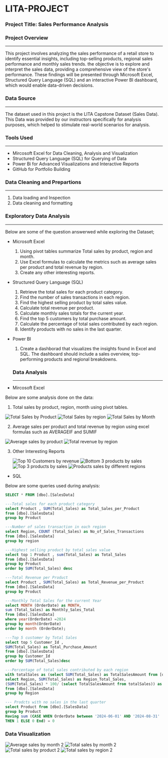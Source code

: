 # LITA-PROJECT

### Project Title: Sales Performance Analysis

### Project Overview
---
This project involves analyzing the sales performance of a retail store to identify essential insights, including top-selling products, regional sales performance and monthly sales trends. the objective is to explore and interpret the sales data, providing a comprehensive view of the store's performance. These findings will be presented through Microsoft Excel, Structured Query Language (SQL) and an interactive Power BI dashboard, which would enable data-driven decisions. 

### Data Source
---
The dataset used in this project is the LITA Capstone Dataset (Sales Data). This Data was provided by our instructors specifically for analysis purposes, which helped to stimulate real-world scenarios for analysis.

### Tools Used
---
- Mircosoft Excel for Data Cleaning, Analysis and Visualization
- Structured Query Language (SQL) for Querying of Data
- Power Bi for Advanced Visualizations and Interactive Reports
- GitHub for Portfolio Building

 ### Data Cleaning and Prepartions
 ---
 1. Data loading and Inspection
 2. Data cleaning and formatting

  ### Exploratory Data Analysis
  ---
  Below are some of the question answerwed while exploring the Dataset;
- Microsoft Excel
    1. Using pivot tables summarize Total sales by product, region and month.
    2. Use Excel formulas to calculate the metrics such as average sales per product and total revenue by region.
    3. Create any other interesting reports.

- Structured Query Language (SQL)
   1. Retrieve the total sales for each product category.
   2. Find the number of sales transactions in each region.
   3. Find the highest selling product by total sales value.
   4. Calculate total revenue per product.
   5. Calculate monthly sales totals for the current year.
   6. Find the top 5 customers by total purchase amount.
   7. Calculate the percentage of total sales contributed by each region.
   8. Identify products with no sales in the last quarter.

- Power BI
  1. Create a dashborad that visualizes the insights found in Excel and SQL. The dashboard should include a sales overview, top-performing products and regional breakdowns.
 
  ### Data Analysis
  ---
 - Mircosoft Excel
  
 Below are some analysis done on the data:
1. Total sales by product, region, month using pivot tables.

  ![Total Sales by Product](<Total sales by product.png>)
  ![Total Sales by region](<Total sales by region.jpg>)
  ![Total Sales by Month](<Total sales by Month.jpg>)

2. Average sales per product and total revenue by region using excel formulas such as AVERAGEIF and SUMIF

  ![Average sales by product](<Average sales by product.jpg>)
  ![Total revenue by region](<Total revenue by region.jpg>)

3. Other Interesting Reports

   ![Top 10 Customers by revenue](<top 10 customers by revenue.jpg>)
   ![Bottom 3 products by sales](<Bottom 3 products by sales.jpg>)
   ![Top 3 products by sales](<Top 3 products by sales.jpg>)
   ![Products sales by different regions](<Products sales by different regions.jpg>)
  - SQL

 Below are some queries used during analysis: 
```SQL
SELECT * FROM [dbo].[SalesData]

---Total sales for each product category 
select Product , SUM(Total_Sales) as Total_Sales_per_Product
from [dbo].[SalesData]
group by Product

---Number of sales transaction in each region
select Region, COUNT (Total_Sales) as No_of_Sales_Transactions
from [dbo].[SalesData]
group by region

---Highest selling product by total sales value
select top 1 Product , sum(Total_Sales) as Total_Sales
from [dbo].[SalesData]
group by Product
order by SUM(Total_Sales) desc

---Total Revenue per Product
select Product , SUM(Total_Sales) as Total_Revenue_per_Product
from [dbo].[SalesData]
group by Product

---Monthly Total Sales for the current Year
select MONTH (OrderDate) as MONTH,
sum (Total_Sales) as Monthly_Sales_Total
from [dbo].[SalesData]
where year(OrderDate) =2024
group by month(OrderDate)
order by month (OrderDate);

---Top 5 customer by Total Sales
select top 5 Customer_Id , 
SUM(Total_Sales) as Total_Purchase_Amount
from [dbo].[SalesData]
group by Customer_Id
order by SUM(Total_Sales)desc

---Percentage of total sales contributed by each region
with totalSales as (select SUM(Total_Sales) as TotalSalesAmount from [dbo].[SalesData])
select Region, SUM(Total_Sales) as Region_Total_Sales,
(SUM(Total_Sales) * 100/ (select TotalSalesAmount from totalSales)) as Percentage_of_Total_Sales
from [dbo].[SalesData]
group by Region

--- Prodcts with no sales in the last quarter
select Product from [dbo].[SalesData]
group by Product
Having sum (CASE WHEN OrderDate between '2024-06-01' AND '2024-08-31'
THEN 1 ELSE 0 End) = 0
```

### Data Visualization
  ![Average sales by month 2](<Average sales by month 2.png>)
  ![Total sales by month 2](<Total sales by month 2.png>)
  ![Total sales by product 2](<Total sales by product 2.png>)
  ![Total sales by region 2](<Total sales by region 2.png>)

  
   
